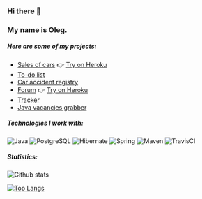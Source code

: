 ### Hi there 👋 
### My name is Oleg.

##### Here are some of my projects:
- [Sales of cars](https://github.com/o-gen18/job4j_cars) 👉 [Try on Heroku](https://calm-journey-71678.herokuapp.com)
- [To-do list](https://github.com/o-gen18/job4j_todo)
- [Car accident registry](https://github.com/o-gen18/job4j_car_accident)
- [Forum](https://github.com/o-gen18/job4j_forum) 👉 [Try on Heroku](https://dry-plains-15881.herokuapp.com)
- [Tracker](https://github.com/o-gen18/job4j_tracker)
- [Java vacancies grabber](https://github.com/o-gen18/job4j_grabber)

##### <b>Technologies I work with:</b>
![Java](https://img.shields.io/badge/java-%3E%3D8-red)
![PostgreSQL](https://img.shields.io/badge/PostgreSQL-12-blue)
![Hibernate](https://img.shields.io/badge/Hibernate-%3E%3D5-lightgrey)
![Spring](https://img.shields.io/badge/Spring-%3E%3D5-green)
![Maven](https://img.shields.io/badge/Maven-3-yellow)
![TravisCI](https://img.shields.io/badge/Travis-CI-brightgreen)

##### <b>Statistics:</b>
![Github stats](https://github-readme-stats.vercel.app/api?username=o-gen18&hide=stars,prs,issues,contribs)

[![Top Langs](https://github-readme-stats.vercel.app/api/top-langs/?username=o-gen18&layout=compact)](https://github.com/o-gen18/github-readme-stats)
<!--
**o-gen18/o-gen18** is a ✨ _special_ ✨ repository because its `README.md` (this file) appears on your GitHub profile.

Here are some ideas to get you started:

- 🔭 I’m currently working on ...
- 🌱 I’m currently learning ...
- 👯 I’m looking to collaborate on ...
- 🤔 I’m looking for help with ...
- 💬 Ask me about ...
- 📫 How to reach me: ...
- 😄 Pronouns: ...
- ⚡ Fun fact: ...
-->
